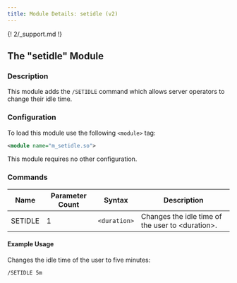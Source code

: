 ```yaml
---
title: Module Details: setidle (v2)
---
```


{! 2/_support.md !}

## The "setidle" Module

### Description

This module adds the `/SETIDLE` command which allows server operators to change their idle time.

### Configuration

To load this module use the following `<module>` tag:

```xml
<module name="m_setidle.so">
```

This module requires no other configuration.

### Commands

Name    | Parameter Count | Syntax       | Description
------- | --------------- | ------------ | -----------
SETIDLE | 1               | `<duration>` | Changes the idle time of the user to &lt;duration&gt;.

#### Example Usage

Changes the idle time of the user to five minutes:

```plaintext
/SETIDLE 5m
```
